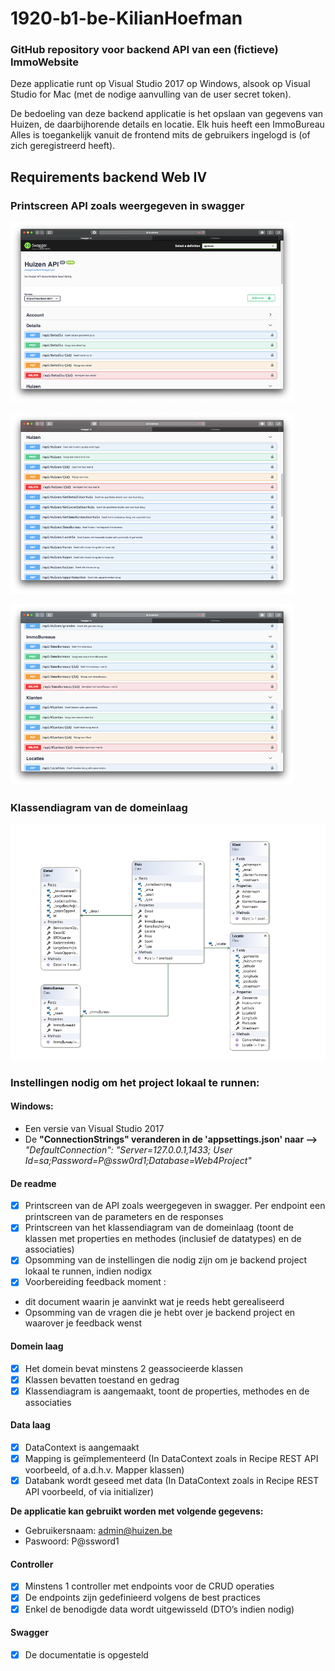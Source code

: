 # 1920-b1-be-KilianHoefman
### GitHub repository voor backend API van een (fictieve) ImmoWebsite
Deze applicatie runt op Visual Studio 2017 op Windows, alsook op Visual Studio for Mac (met de nodige aanvulling van de user secret token).

De bedoeling van deze backend applicatie is het opslaan van gegevens van Huizen, de daarbijhorende details en locatie.
Elk huis heeft een ImmoBureau
Alles is toegankelijk vanuit de frontend mits de gebruikers ingelogd is (of zich geregistreerd heeft).

## Requirements backend Web IV

### Printscreen API zoals weergegeven in swagger

![Swagger printout 1](images/Swagger1.png)

![Swagger printout 2](images/Swagger2.png)

![Swagger printout 3](images/Swagger3.png)
### Klassendiagram van de domeinlaag

![DCD printout domeinlaag](images/DCD.png)

### Instellingen nodig om het project lokaal te runnen:

#### Windows:
- Een versie van Visual Studio 2017
- De **"ConnectionStrings" veranderen in de 'appsettings.json' naar -->**
_"DefaultConnection": "Server=127.0.0.1,1433; User Id=sa;Password=P@ssw0rd1;Database=Web4Project"_

#### De readme
- [x] Printscreen van de API zoals weergegeven in swagger. Per endpoint een printscreen van de parameters en de responses
- [x] Printscreen van het klassendiagram van de domeinlaag (toont de klassen met properties en methodes (inclusief de datatypes) en de associaties)
- [x] Opsomming van de instellingen die nodig zijn om je backend project lokaal te runnen, indien nodigx
- [x] Voorbereiding feedback moment :
 -  dit document waarin je aanvinkt wat je reeds hebt gerealiseerd
 - Opsomming van de vragen die je hebt over je backend project en waarover je feedback wenst

#### Domein laag
- [x] Het domein bevat minstens 2 geassocieerde klassen
- [x] Klassen bevatten toestand en gedrag
- [x] Klassendiagram is aangemaakt, toont de properties, methodes en de associaties

#### Data laag
- [x] DataContext is aangemaakt
- [x] Mapping is geïmplementeerd (In DataContext zoals in Recipe REST API voorbeeld, of a.d.h.v. Mapper klassen)
- [x] Databank wordt geseed met data (In DataContext zoals in Recipe REST API voorbeeld, of via initializer)

**De applicatie kan gebruikt worden met volgende gegevens:**
- Gebruikersnaam: admin@huizen.be
- Paswoord: P@ssword1

#### Controller
- [x] Minstens 1 controller met endpoints voor de CRUD operaties
- [x] De endpoints zijn gedefinieerd volgens de best practices
- [x] Enkel de benodigde data wordt uitgewisseld (DTO’s indien nodig)

#### Swagger 
- [x] De documentatie is opgesteld
